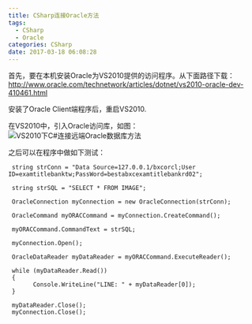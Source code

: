 ```yaml
---
title: CSharp连接Oracle方法
tags:
  - CSharp
  - Oracle
categories: CSharp
date: 2017-03-18 06:08:28
---
```


首先，要在本机安装Oracle为VS2010提供的访问程序。从下面路径下载：
<http://www.oracle.com/technetwork/articles/dotnet/vs2010-oracle-dev-410461.html>

安装了Oracle Client端程序后，重启VS2010.

在VS2010中，引入Oracle访问库，如图：
![VS2010下C#连接远端Oracle数据库方法](http://i2.piimg.com/612ba597c1212226.png)

之后可以在程序中做如下测试：

	 string strConn = "Data Source=127.0.0.1/bxcorcl;User ID=examtitlebanktw;PassWord=bestabxcexamtitlebankrd02";
	
	 string strSQL = "SELECT * FROM IMAGE";
	
	 OracleConnection myConnection = new OracleConnection(strConn);
	
	 OracleCommand myORACCommand = myConnection.CreateCommand();
	
	 myORACCommand.CommandText = strSQL;
	
	 myConnection.Open();
	
	 OracleDataReader myDataReader = myORACCommand.ExecuteReader();
	
	 while (myDataReader.Read())
	 {
	       Console.WriteLine("LINE: " + myDataReader[0]);
	 }
	
	 myDataReader.Close();
	 myConnection.Close();